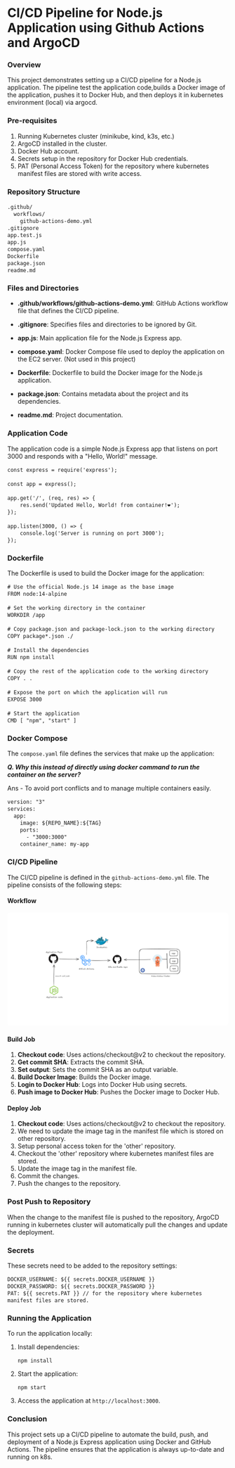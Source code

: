 # CI/CD Pipeline for Node.js Application using Github Actions and ArgoCD

### Overview

This project demonstrates setting up a CI/CD pipeline for a Node.js application. The pipeline test the application code,builds a Docker image of the application, pushes it to Docker Hub, and then deploys it in kubernetes environment (local) via argocd.


### Pre-requisites

1. Running Kubernetes cluster (minikube, kind, k3s, etc.)
2. ArgoCD installed in the cluster.
3. Docker Hub account.
4. Secrets setup in the repository for Docker Hub credentials.
5. PAT (Personal Access Token) for the repository where kubernetes manifest files are stored with write access.



### Repository Structure

```
.github/
  workflows/
    github-actions-demo.yml
.gitignore
app.test.js
app.js
compose.yaml
Dockerfile
package.json
readme.md
```

### Files and Directories

* **.github/workflows/github-actions-demo.yml**: GitHub Actions workflow file that defines the CI/CD pipeline.

* **.gitignore**: Specifies files and directories to be ignored by Git.
* **app.js**: Main application file for the Node.js Express app.
* **compose.yaml**: Docker Compose file used to deploy the application on the EC2 server. (Not used in this project)
*  **Dockerfile**: Dockerfile to build the Docker image for the Node.js application.
* **package.json**: Contains metadata about the project and its dependencies.
* **readme.md**: Project documentation.

### Application Code

The application code is a simple Node.js Express app that listens on port 3000 and responds with a "Hello, World!" message.


```
const express = require('express');

const app = express();

app.get('/', (req, res) => {
    res.send('Updated Hello, World! from container!❤️');
});

app.listen(3000, () => {
    console.log('Server is running on port 3000');
});
```


### Dockerfile
The Dockerfile is used to build the Docker image for the application:

```
# Use the official Node.js 14 image as the base image
FROM node:14-alpine

# Set the working directory in the container
WORKDIR /app

# Copy package.json and package-lock.json to the working directory
COPY package*.json ./

# Install the dependencies
RUN npm install

# Copy the rest of the application code to the working directory
COPY . .

# Expose the port on which the application will run
EXPOSE 3000

# Start the application
CMD [ "npm", "start" ]
```

### Docker Compose

The `compose.yaml` file defines the services that make up the application:

***Q. Why this instead of directly using docker command to run the container on the server?***

Ans - To avoid port conflicts and to manage multiple containers easily.

```
version: "3"
services:
  app:
    image: ${REPO_NAME}:${TAG}
    ports:
      - "3000:3000"
    container_name: my-app
```

### CI/CD Pipeline

The CI/CD pipeline is defined in the `github-actions-demo.yml` file. The pipeline consists of the following steps:


#### Workflow
<img src="./public/workflow.png" alt="workflow" style="border-radius: 5px;" />



#### Build Job
1. **Checkout code**: Uses actions/checkout@v2 to checkout the repository.
2. **Get commit SHA**: Extracts the commit SHA.
3. **Set output**: Sets the commit SHA as an output variable.
4. **Build Docker Image**: Builds the Docker image.
5. **Login to Docker Hub**: Logs into Docker Hub using secrets.
6. **Push image to Docker Hub**: Pushes the Docker image to Docker Hub.


<!-- #### Deploy Job // only used when deploying on EC2
1. **Checkout code**: Uses actions/checkout@v2 to checkout the repository.
2. **Set up SSH config**: Configures SSH.
Copy SSH key: Copies the SSH key.
3. **List files**: Lists files in the working directory.
4. **Copy compose.yaml to EC2**: Copies the compose.yaml file to the EC2 server.
5. **SSH into EC2 and Deploy**: SSHs into the EC2 server and deploys the application using Docker Compose. -->


#### Deploy Job
1. **Checkout code**: Uses actions/checkout@v2 to checkout the repository.
2. We need to update the image tag in the manifest file which is stored on other repository.
3. Setup personal access token for the 'other' repository.
4. Checkout the 'other' repository where kubernetes manifest files are stored.
5. Update the image tag in the manifest file.
6. Commit the changes.
7. Push the changes to the repository.


### Post Push to Repository
When the change to the manifest file is pushed to the repository, ArgoCD running in kubernetes cluster will automatically pull the changes and update the deployment.

### Secrets

These secrets need to be added to the repository settings:

```
DOCKER_USERNAME: ${{ secrets.DOCKER_USERNAME }}
DOCKER_PASSWORD: ${{ secrets.DOCKER_PASSWORD }}
PAT: ${{ secrets.PAT }} // for the repository where kubernetes manifest files are stored.
```


### Running the Application

To run the application locally:

1. Install dependencies:

    ```
    npm install
    ```

2. Start the application:

    ```
    npm start
    ```

3. Access the application at `http://localhost:3000`.

### Conclusion

This project sets up a CI/CD pipeline to automate the build, push, and deployment of a Node.js Express application using Docker and GitHub Actions. The pipeline ensures that the application is always up-to-date and running on k8s.